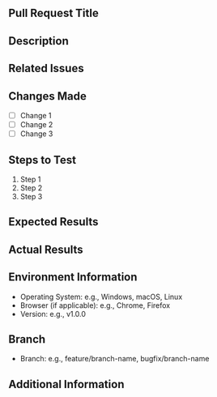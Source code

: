 ## Pull Request Title
<!-- Please provide a brief title for your PR -->

## Description
<!-- Please provide a brief description of the changes made, including the purpose and background of the changes. -->

## Related Issues
<!-- Please reference any related issues, e.g., `Fixes #123` or `Related to #456`. -->

## Changes Made
<!-- List the main changes you have made -->
- [ ] Change 1 
- [ ] Change 2 
- [ ] Change 3

## Steps to Test
<!-- Please provide detailed steps to test these changes -->
1. Step 1
2. Step 2
3. Step 3

## Expected Results
<!-- Describe what you expect to see after testing -->

## Actual Results
<!-- Describe what actually happens, especially if it differs from the expected results -->

## Environment Information
<!-- Provide the following information -->
- Operating System: e.g., Windows, macOS, Linux
- Browser (if applicable): e.g., Chrome, Firefox
- Version: e.g., v1.0.0

## Branch
<!-- Please specify the branch from which this PR is created -->
- Branch: e.g., feature/branch-name, bugfix/branch-name

## Additional Information
<!-- Add any other relevant information, screenshots, or logs here -->
